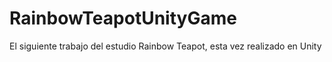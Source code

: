 # RainbowTeapotUnityGame
El siguiente trabajo del estudio Rainbow Teapot, esta vez realizado en Unity
